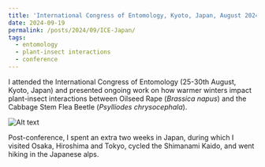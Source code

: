 ```yaml
---
title: 'International Congress of Entomology, Kyoto, Japan, August 2024'
date: 2024-09-19
permalink: /posts/2024/09/ICE-Japan/
tags:
  - entomology
  - plant-insect interactions
  - conference
---
```


I attended the International Congress of Entomology (25-30th August, Kyoto, Japan) and presented ongoing work on how warmer winters impact plant-insect interactions between Oilseed Rape (*Brassica napus*) and the Cabbage Stem Flea Beetle (*Psylliodes chrysocephala*).

![Alt text](images/ICE-presentation.jpg)

Post-conference, I spent an extra two weeks in Japan, during which I visited Osaka, Hiroshima and Tokyo, cycled the Shimanami Kaido, and went hiking in the Japanese alps.